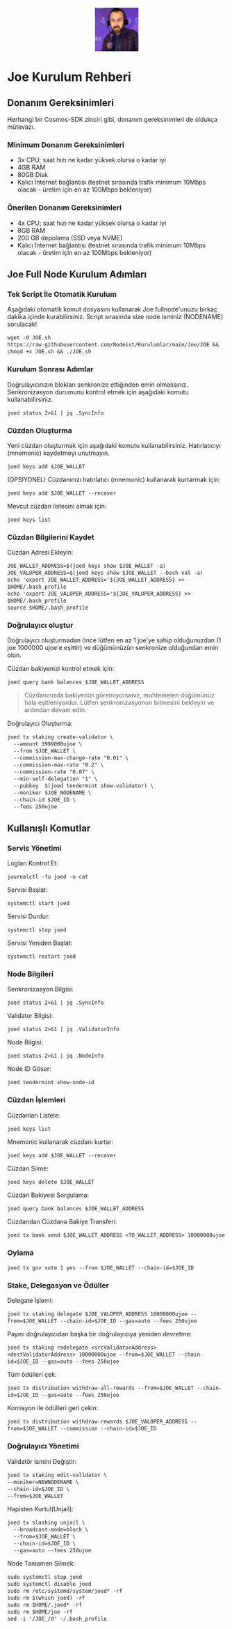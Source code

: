 <p align="center">
  <img height="100" height="auto" src="https://raw.githubusercontent.com/Nodeist/Kurulumlar/main/logos/joe.png">
</p>

# Joe Kurulum Rehberi
## Donanım Gereksinimleri
Herhangi bir Cosmos-SDK zinciri gibi, donanım gereksinimleri de oldukça mütevazı.

### Minimum Donanım Gereksinimleri
 - 3x CPU; saat hızı ne kadar yüksek olursa o kadar iyi
 - 4GB RAM
 - 80GB Disk
 - Kalıcı İnternet bağlantısı (testnet sırasında trafik minimum 10Mbps olacak - üretim için en az 100Mbps bekleniyor)

### Önerilen Donanım Gereksinimleri
 - 4x CPU; saat hızı ne kadar yüksek olursa o kadar iyi
 - 8GB RAM
 - 200 GB depolama (SSD veya NVME)
 - Kalıcı İnternet bağlantısı (testnet sırasında trafik minimum 10Mbps olacak - üretim için en az 100Mbps bekleniyor)

## Joe Full Node Kurulum Adımları
### Tek Script İle Otomatik Kurulum
Aşağıdaki otomatik komut dosyasını kullanarak Joe fullnode'unuzu birkaç dakika içinde kurabilirsiniz.
Script sırasında size node isminiz (NODENAME) sorulacak!


```
wget -O JOE.sh https://raw.githubusercontent.com/Nodeist/Kurulumlar/main/Joe/JOE && chmod +x JOE.sh && ./JOE.sh
```

### Kurulum Sonrası Adımlar

Doğrulayıcınızın blokları senkronize ettiğinden emin olmalısınız.
Senkronizasyon durumunu kontrol etmek için aşağıdaki komutu kullanabilirsiniz.
```
joed status 2>&1 | jq .SyncInfo
```

### Cüzdan Oluşturma
Yeni cüzdan oluşturmak için aşağıdaki komutu kullanabilirsiniz. Hatırlatıcıyı (mnemonic) kaydetmeyi unutmayın.
```
joed keys add $JOE_WALLET
```

(OPSIYONEL) Cüzdanınızı hatırlatıcı (mnemonic) kullanarak kurtarmak için:
```
joed keys add $JOE_WALLET --recover
```

Mevcut cüzdan listesini almak için:
```
joed keys list
```

### Cüzdan Bilgilerini Kaydet
Cüzdan Adresi Ekleyin:
```
JOE_WALLET_ADDRESS=$(joed keys show $JOE_WALLET -a)
JOE_VALOPER_ADDRESS=$(joed keys show $JOE_WALLET --bech val -a)
echo 'export JOE_WALLET_ADDRESS='${JOE_WALLET_ADDRESS} >> $HOME/.bash_profile
echo 'export JOE_VALOPER_ADDRESS='${JOE_VALOPER_ADDRESS} >> $HOME/.bash_profile
source $HOME/.bash_profile
```


### Doğrulayıcı oluştur
Doğrulayıcı oluşturmadan önce lütfen en az 1 joe'ye sahip olduğunuzdan (1 joe 1000000 ujoe'e eşittir) ve düğümünüzün senkronize olduğundan emin olun.

Cüzdan bakiyenizi kontrol etmek için:
```
joed query bank balances $JOE_WALLET_ADDRESS
```
> Cüzdanınızda bakiyenizi göremiyorsanız, muhtemelen düğümünüz hala eşitleniyordur. Lütfen senkronizasyonun bitmesini bekleyin ve ardından devam edin.

Doğrulayıcı Oluşturma:
```
joed tx staking create-validator \
  --amount 1999000ujoe \
  --from $JOE_WALLET \
  --commission-max-change-rate "0.01" \
  --commission-max-rate "0.2" \
  --commission-rate "0.07" \
  --min-self-delegation "1" \
  --pubkey  $(joed tendermint show-validator) \
  --moniker $JOE_NODENAME \
  --chain-id $JOE_ID \
  --fees 250ujoe
```



## Kullanışlı Komutlar
### Servis Yönetimi
Logları Kontrol Et:
```
journalctl -fu joed -o cat
```

Servisi Başlat:
```
systemctl start joed
```

Servisi Durdur:
```
systemctl stop joed
```

Servisi Yeniden Başlat:
```
systemctl restart joed
```

### Node Bilgileri
Senkronizasyon Bilgisi:
```
joed status 2>&1 | jq .SyncInfo
```

Validator Bilgisi:
```
joed status 2>&1 | jq .ValidatorInfo
```

Node Bilgisi:
```
joed status 2>&1 | jq .NodeInfo
```

Node ID Göser:
```
joed tendermint show-node-id
```

### Cüzdan İşlemleri
Cüzdanları Listele:
```
joed keys list
```

Mnemonic kullanarak cüzdanı kurtar:
```
joed keys add $JOE_WALLET --recover
```

Cüzdan Silme:
```
joed keys delete $JOE_WALLET
```

Cüzdan Bakiyesi Sorgulama:
```
joed query bank balances $JOE_WALLET_ADDRESS
```

Cüzdandan Cüzdana Bakiye Transferi:
```
joed tx bank send $JOE_WALLET_ADDRESS <TO_WALLET_ADDRESS> 10000000ujoe
```

### Oylama
```
joed tx gov vote 1 yes --from $JOE_WALLET --chain-id=$JOE_ID
```

### Stake, Delegasyon ve Ödüller
Delegate İşlemi:
```
joed tx staking delegate $JOE_VALOPER_ADDRESS 10000000ujoe --from=$JOE_WALLET --chain-id=$JOE_ID --gas=auto --fees 250ujoe
```

Payını doğrulayıcıdan başka bir doğrulayıcıya yeniden devretme:
```
joed tx staking redelegate <srcValidatorAddress> <destValidatorAddress> 10000000ujoe --from=$JOE_WALLET --chain-id=$JOE_ID --gas=auto --fees 250ujoe
```

Tüm ödülleri çek:
```
joed tx distribution withdraw-all-rewards --from=$JOE_WALLET --chain-id=$JOE_ID --gas=auto --fees 250ujoe
```

Komisyon ile ödülleri geri çekin:
```
joed tx distribution withdraw-rewards $JOE_VALOPER_ADDRESS --from=$JOE_WALLET --commission --chain-id=$JOE_ID
```

### Doğrulayıcı Yönetimi
Validatör İsmini Değiştir:
```
joed tx staking edit-validator \
--moniker=NEWNODENAME \
--chain-id=$JOE_ID \
--from=$JOE_WALLET
```

Hapisten Kurtul(Unjail):
```
joed tx slashing unjail \
  --broadcast-mode=block \
  --from=$JOE_WALLET \
  --chain-id=$JOE_ID \
  --gas=auto --fees 250ujoe
```


Node Tamamen Silmek:
```
sudo systemctl stop joed
sudo systemctl disable joed
sudo rm /etc/systemd/system/joed* -rf
sudo rm $(which joed) -rf
sudo rm $HOME/.joed* -rf
sudo rm $HOME/joe -rf
sed -i '/JOE_/d' ~/.bash_profile
```
